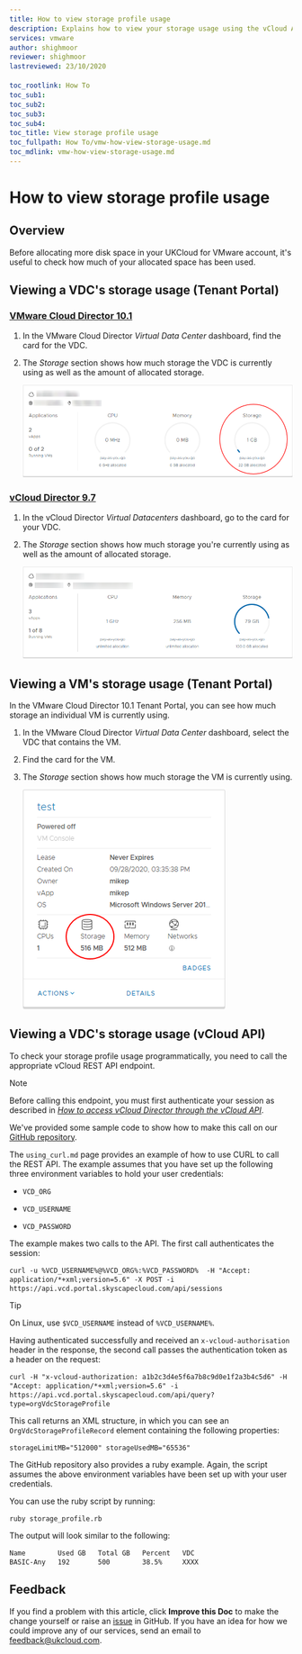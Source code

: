 ```yaml
---
title: How to view storage profile usage
description: Explains how to view your storage usage using the vCloud API
services: vmware
author: shighmoor
reviewer: shighmoor
lastreviewed: 23/10/2020

toc_rootlink: How To
toc_sub1: 
toc_sub2:
toc_sub3:
toc_sub4:
toc_title: View storage profile usage
toc_fullpath: How To/vmw-how-view-storage-usage.md
toc_mdlink: vmw-how-view-storage-usage.md
---
```


# How to view storage profile usage

## Overview

Before allocating more disk space in your UKCloud for VMware account, it's useful to check how much of your allocated space has been used.

## Viewing a VDC's storage usage (Tenant Portal)

### [VMware Cloud Director 10.1](#tab/tabid-a)

1. In the VMware Cloud Director *Virtual Data Center* dashboard, find the card for the VDC.

2. The *Storage* section shows how much storage the VDC is currently using as well as the amount of allocated storage.

    ![VDC card showing storage usage and allocation](images/vmw-vcd10.1-vdc-storage.png)

### [vCloud Director 9.7](#tab/tabid-b)

1. In the vCloud Director *Virtual Datacenters* dashboard, go to the card for your VDC.

2. The *Storage* section shows how much storage you're currently using as well as the amount of allocated storage.

    ![VDC card showing storage usage and allocation](images/vmw-vcd-storage.png)

## Viewing a VM's storage usage (Tenant Portal)

In the VMware Cloud Director 10.1 Tenant Portal, you can see how much storage an individual VM is currently using.

1. In the VMware Cloud Director *Virtual Data Center* dashboard, select the VDC that contains the VM.

2. Find the card for the VM.

3. The *Storage* section shows how much storage the VM is currently using.

    ![VM card showing storage usage and allocation](images/vmw-vcd10.1-vm-storage.png)

## Viewing a VDC's storage usage (vCloud API)

To check your storage profile usage programmatically, you need to call the appropriate vCloud REST API endpoint.

> [!NOTE]
> Before calling this endpoint, you must first authenticate your session as described in [*How to access vCloud Director through the vCloud API*](vmw-how-access-vcloud-api.md).

We've provided some sample code to show how to make this call on our [GitHub repository](https://github.com/ukcloud/knowledge_centre/tree/master/StorageProfileUsage).

The `using_curl.md` page provides an example of how to use CURL to call the REST API. The example assumes that you have set up the following three environment variables to hold your user credentials:

- `VCD_ORG`

- `VCD_USERNAME`

- `VCD_PASSWORD`

The example makes two calls to the API. The first call authenticates the session:

``` curl
curl -u %VCD_USERNAME%@%VCD_ORG%:%VCD_PASSWORD%  -H "Accept: application/*+xml;version=5.6" -X POST -i https://api.vcd.portal.skyscapecloud.com/api/sessions
```

> [!TIP]
> On Linux, use `$VCD_USERNAME` instead of `%VCD_USERNAME%`.

Having authenticated successfully and received an `x-vcloud-authorisation` header in the response, the second call passes the authentication token as a header on the request:

``` curl
curl -H "x-vcloud-authorization: a1b2c3d4e5f6a7b8c9d0e1f2a3b4c5d6" -H "Accept: application/*+xml;version=5.6" -i  https://api.vcd.portal.skyscapecloud.com/api/query?type=orgVdcStorageProfile
```

This call returns an XML structure, in which you can see an `OrgVdcStorageProfileRecord` element containing the following properties:

``` none
storageLimitMB="512000" storageUsedMB="65536"
```

The GitHub repository also provides a ruby example. Again, the script assumes the above environment variables have been set up with your user credentials.

You can use the ruby script by running:

``` none
ruby storage_profile.rb
```

The output will look similar to the following:

``` none
Name        Used GB   Total GB   Percent   VDC
BASIC-Any   192       500        38.5%     XXXX
```

## Feedback

If you find a problem with this article, click **Improve this Doc** to make the change yourself or raise an [issue](https://github.com/UKCloud/documentation/issues) in GitHub. If you have an idea for how we could improve any of our services, send an email to <feedback@ukcloud.com>.
